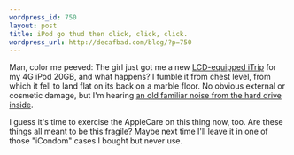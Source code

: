 ```yaml
--- 
wordpress_id: 750
layout: post
title: iPod go thud then click, click, click.
wordpress_url: http://decafbad.com/blog/?p=750
---
```

Man, color me peeved:  The girl just got me a new [LCD-equipped iTrip][li] for my 4G iPod 20GB, and what happens?  I fumble it from chest level, from which it fell to land flat on its back on a marble floor.  No obvious external or cosmetic damage, but I'm hearing [an old familiar noise from the hard drive inside][hd].  

I guess it's time to exercise the AppleCare on this thing now, too.  Are these things all meant to be this fragile?  Maybe next time I'll leave it in one of those "iCondom" cases I bought but never use.

[li]: http://www.griffintechnology.com/products/itriplcd/index.php "This thing is much improved over the last one, by the way."
[hd]: http://decafbad.com/blog/2004/09/17/are-powerbook-hard-drives-supposed-to-sound-like-amiga-floppy-drives

<!-- tags: apple ipod repair oops -->
